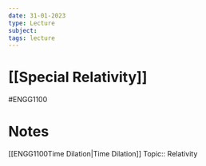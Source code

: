 ```yaml
---
date: 31-01-2023
type: Lecture
subject: 
tags: lecture
---
```

# [[Special Relativity]]
#ENGG1100
# Notes
[[ENGG1100Time Dilation|Time Dilation]]
Topic:: Relativity 